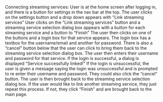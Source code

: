 Connecting streaming services:
User is at the home screen after logging in, and there is a button for settings in the nav bar at the top.
The user clicks on the settings button and a drop down appears with “Link streaming services”
User clicks on the “Link streaming services” button and a streaming service selection dialog box appears with a button for each streaming service and a button to “Finish”
The user then clicks on one of the buttons and a login box for that service appears. The login box has a textbox for the username/email and another for password. There is also a “cancel” button below that the user can click to bring them back to the streaming service selection dialog box.
The user then enters their username and password for that service.
If the login is successful, a dialog is displayed “Service successfully linked!”
If the login is unsuccessful, the user is given a message saying the login was unsuccessful and is prompted to re enter their username and password. They could also click the “cancel” button.
The user is then brought back to the streaming service selection dialog box.
If the user would like to link another streaming service, they just repeat this process. If not, they click “Finish” and are brought back to the main page.
